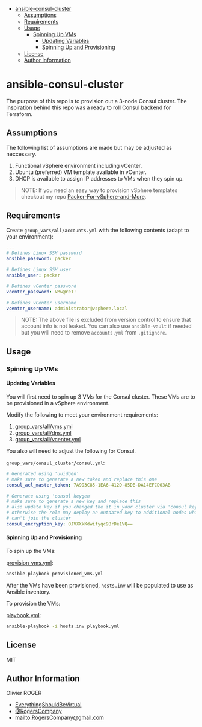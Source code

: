 <!-- START doctoc generated TOC please keep comment here to allow auto update -->

<!-- DON'T EDIT THIS SECTION, INSTEAD RE-RUN doctoc TO UPDATE -->

<!-- DON'T EDIT THIS SECTION, INSTEAD RE-RUN doctoc TO UPDATE -->

-   [ansible-consul-cluster](#ansible-consul-cluster)
    -   [Assumptions](#assumptions)
    -   [Requirements](#requirements)
    -   [Usage](#usage)
        -   [Spinning Up VMs](#spinning-up-vms)
            -   [Updating Variables](#updating-variables)
            -   [Spinning Up and Provisioning](#spinning-up-and-provisioning)
    -   [License](#license)
    -   [Author Information](#author-information)

<!-- END doctoc generated TOC please keep comment here to allow auto update -->

# ansible-consul-cluster

The purpose of this repo is to provision out a 3-node Consul cluster. The
inspiration behind this repo was a ready to roll Consul backend for Terraform.

## Assumptions

The following list of assumptions are made but may be adjusted as neccessary.

1.  Functional vSphere environment including vCenter.
2.  Ubuntu (preferred) VM template available in vCenter.
3.  DHCP is available to assign IP addresses to VMs when they spin up.

> NOTE: If you need an easy way to provision vSphere templates checkout my repo
> [Packer-For-vSphere-and-More](https://github.com/RogersCompany/Packer-For-vSphere-and-More).

## Requirements

Create `group_vars/all/accounts.yml` with the following contents (adapt to your
environment):

```yaml
---
# Defines Linux SSH password
ansible_password: packer

# Defines Linux SSH user
ansible_user: packer

# Defines vCenter password
vcenter_password: VMw@re1!

# Defines vCenter username
vcenter_username: administrator@vsphere.local
```

> NOTE: The above file is excluded from version control to ensure that account
> info is not leaked. You can also use `ansible-vault` if needed but you will
> need to remove `accounts.yml` from `.gitignore`.

## Usage

### Spinning Up VMs

#### Updating Variables

You will first need to spin up 3 VMs for the Consul cluster. These VMs are to
be provisioned in a vSphere environment.

Modify the following to meet your environment requirements:

1.  [group_vars/all/vms.yml](group_vars/all/vms.yml)
2.  [group_vars/all/dns.yml](group_vars/all/dns.yml)
3.  [group_vars/all/vcenter.yml](group_vars/all/vcenter.yml)

You also will need to adjust the following for Consul.

`group_vars/consul_cluster/consul.yml`:

```yaml
# Generated using 'uuidgen'
# make sure to generate a new token and replace this one
consul_acl_master_token: 7A993C85-1EA6-412D-85DB-DA14EFCD03AB

# Generate using 'consul keygen'
# make sure to generate a new key and replace this
# also update key if you changed the it in your cluster via 'consul keyring',
# otherwise the role may deploy an outdated key to additional nodes which then
# can't join the cluster
consul_encryption_key: OJVXXkKdwifyqc9BrDe1VQ==
```

#### Spinning Up and Provisioning

To spin up the VMs:

[provision_vms.yml](provision_vms.yml):

```bash
ansible-playbook provisioned_vms.yml
```

After the VMs have been provisioned, `hosts.inv` will be populated to use as
Ansible inventory.

To provision the VMs:

[playbook.yml](playbook.yml):

```bash
ansible-playbook -i hosts.inv playbook.yml
```

## License

MIT

## Author Information

Olivier ROGER

-   [EverythingShouldBeVirtual](http://everythingshouldbevirtual.com)
-   [@RogersCompany](https://www.twitter.com/RogersCompany)
-   <mailto:RogersCompany@gmail.com>
